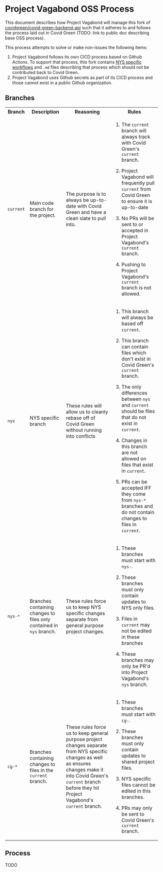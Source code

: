 # Project Vagabond OSS Process

This document describes how Project Vagabond will manage this fork of [covidgreen/covid-green-backend-api](https://github.com/covidgreen/covid-green-backend-api) such that it adheres to and follows the process laid out in Covid Green (TODO: link to public doc describing base OSS process).

This process attempts to solve or make non-issues the following items:

1. Project Vagabond follows its own CICD process based on Github Actions. To support that process, this fork contains [NYS specific workflows](.github/workflows) and `.md` files describing that process which should not be contributed back to Covid Green. 
1. Project Vagabond uses Github secrets as part of its CICD process and those cannot exist in a public Github organization.

## Branches

<table>
<tr>
<th>Branch</th>
<th>Description</th>
<th>Reasoning</th>
<th>Rules</th>
</tr>
<tr>
<td>

`current`

</td>
<td>

Main code branch for the project.

</td>
<td>

The purpose is to always be up-to-date with Covid Green and have a clean slate to pull into.

</td>
<td>

1. The `current` branch will always track with Covid Green's `current` branch.

1. Project Vagabond will frequently pull `current` from Covid Green to ensure it is up-to-date

1. No PRs will be sent to or accepted in Project Vagabond's `current` branch.

1. Pushing to Project Vagabond's `current` branch is not allowed.

</td>
</tr>

<tr>
<td>

`nys`

</td>
<td>

NYS specific branch

</td>
<td>

These rules will allow us to cleanly rebase off of Covid Green without running into conflicts

</td>
<td>

1. This branch will always be based off `current`.

1. This branch can contain files which don't exist in Covid Green's `current` branch.

1. The only differences between `nys` and `current` should be files that do not exist in `current`.

1. Changes in this branch are not allowed on files that exist in `current`.

1. PRs can be accepted IFF they come from `nys-*` branches and do not contain changes to files in `current`.

</td>
</tr>

<tr>
<td>

`nys-*`

</td>
<td>

Branches containing changes to files only contained in `nys` branch.

</td>
<td>

These rules force us to keep NYS specific changes separate from general purpose project changes.

</td>
<td>

1. These branches must start with `nys-`.

1. These branches must only contain updates to NYS only files.

1. Files in `current` may not be edited in these branches

1. These branches may only be PR'd into Project Vagabond's `nys` branch.

</td>
</tr>
<tr>
<td>

`cg-*`

</td>
<td>

Branches containing changes to files in the `current` branch.

</td>
<td>

These rules force us to keep general purpose project changes separate from NYS specific changes as well as ensures changes make it into Covid Green's `current` branch before they hit Project Vagabond's `current` branch.

</td>
<td>

1. These branches must start with `cg-`.

1. These branches must only contain updates to shared project files.

1. NYS specific files cannot be edited in this branches.

1. PRs may only be sent to Covid Green's `current` branch.

</td>
</tr>
</table>

## Process

TODO
